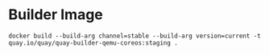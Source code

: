 # Builder Image

```
docker build --build-arg channel=stable --build-arg version=current -t quay.io/quay/quay-builder-qemu-coreos:staging .
```
